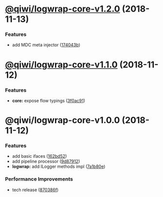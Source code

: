 # [@qiwi/logwrap-core-v1.2.0](https://github.com/qiwi/logwrap/compare/v1.1.0...v1.2.0) (2018-11-13)


### Features

* add MDC meta injector ([174043b](https://github.com/qiwi/logwrap/commit/174043b))

# [@qiwi/logwrap-core-v1.1.0](https://github.com/qiwi/logwrap/compare/v1.0.0...v1.1.0) (2018-11-12)


### Features

* **core:** expose flow typings ([3f0ac91](https://github.com/qiwi/logwrap/commit/3f0ac91))

# @qiwi/logwrap-core-v1.0.0 (2018-11-12)


### Features

* add basic ifaces ([162bd52](https://github.com/qiwi/logwrap/commit/162bd52))
* add pipeline processor ([9d87912](https://github.com/qiwi/logwrap/commit/9d87912))
* **logwrap:** add ILogger methods impl ([7a1b80e](https://github.com/qiwi/logwrap/commit/7a1b80e))


### Performance Improvements

* tech release ([870386f](https://github.com/qiwi/logwrap/commit/870386f))
